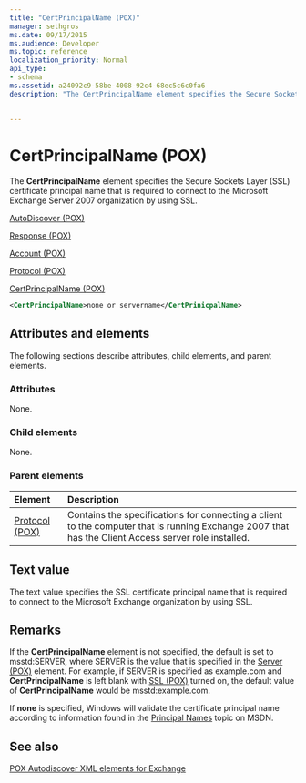 ```yaml
---
title: "CertPrincipalName (POX)"
manager: sethgros
ms.date: 09/17/2015
ms.audience: Developer
ms.topic: reference
localization_priority: Normal
api_type:
- schema
ms.assetid: a24092c9-58be-4008-92c4-68ec5c6c0fa6
description: "The CertPrincipalName element specifies the Secure Sockets Layer (SSL) certificate principal name that is required to connect to the Microsoft Exchange Server 2007 organization by using SSL."
 
 
---
```


# CertPrincipalName (POX)

The **CertPrincipalName** element specifies the Secure Sockets Layer (SSL) certificate principal name that is required to connect to the Microsoft Exchange Server 2007 organization by using SSL. 
  
[AutoDiscover (POX)](autodiscover-pox.md)
  
[Response (POX)](response-pox.md)
  
[Account (POX)](account-pox.md)
  
[Protocol (POX)](protocol-pox.md)
  
[CertPrincipalName (POX)](certprincipalname-pox.md)
  
```xml
<CertPrincipalName>none or servername</CertPrinicpalName>
```

## Attributes and elements

The following sections describe attributes, child elements, and parent elements.
  
### Attributes

None.
  
### Child elements

None.
  
### Parent elements

|**Element**|**Description**|
|:-----|:-----|
|[Protocol (POX)](protocol-pox.md) <br/> |Contains the specifications for connecting a client to the computer that is running Exchange 2007 that has the Client Access server role installed.  <br/> |
   
## Text value

The text value specifies the SSL certificate principal name that is required to connect to the Microsoft Exchange organization by using SSL.
  
## Remarks

If the **CertPrincipalName** element is not specified, the default is set to msstd:SERVER, where SERVER is the value that is specified in the [Server (POX)](server-pox.md) element. For example, if SERVER is specified as example.com and **CertPrincipalName** is left blank with [SSL (POX)](ssl-pox.md) turned on, the default value of **CertPrincipalName** would be msstd:example.com. 
  
If **none** is specified, Windows will validate the certificate principal name according to information found in the [Principal Names](http://go.microsoft.com/fwlink/?LinkId=93417) topic on MSDN. 
  
## See also



[POX Autodiscover XML elements for Exchange](pox-autodiscover-xml-elements-for-exchange.md)

